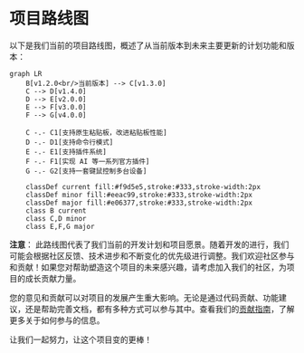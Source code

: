 # 项目路线图

以下是我们当前的项目路线图，概述了从当前版本到未来主要更新的计划功能和版本：

```mermaid
graph LR
    B[v1.2.0<br/>当前版本] --> C[v1.3.0]
    C --> D[v1.4.0]
    D --> E[v2.0.0]
    E --> F[v3.0.0]
    F --> G[v4.0.0]

    C -.- C1[支持原生粘贴板，改进粘贴板性能]
    D -.- D1[支持命令行模式]
    E -.- E1[支持插件系统]
    F -.- F1[实现 AI 等一系列官方插件]
    G -.- G2[支持一套键鼠控制多台设备]

    classDef current fill:#f9d5e5,stroke:#333,stroke-width:2px
    classDef minor fill:#eeac99,stroke:#333,stroke-width:2px
    classDef major fill:#e06377,stroke:#333,stroke-width:2px
    class B current
    class C,D minor
    class E,F,G major
```

**注意**： 此路线图代表了我们当前的开发计划和项目愿景。随着开发的进行，我们可能会根据社区反馈、技术进步和不断变化的优先级进行调整。我们欢迎社区参与和贡献！如果您对帮助塑造这个项目的未来感兴趣，请考虑加入我们的社区，为项目的成长贡献力量。

您的意见和贡献可以对项目的发展产生重大影响。无论是通过代码贡献、功能建议，还是帮助完善文档，都有多种方式可以参与其中。查看我们的[贡献指南](Contributing)，了解更多关于如何参与的信息。

让我们一起努力，让这个项目变的更棒！
